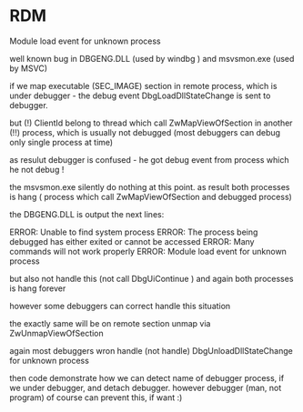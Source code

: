 # RDM
 Module load event for unknown process

well known bug in DBGENG.DLL (used by windbg ) and msvsmon.exe (used by MSVC)

if we map executable (SEC_IMAGE) section in remote process, which is under debugger - the debug event DbgLoadDllStateChange
is sent to debugger. 

but (!) ClientId belong to thread which call ZwMapViewOfSection in another (!!) process, which is usually not debugged (most debuggers can debug only single process at time)

as resulut debugger is confused - he got debug event from process which he not debug !

the msvsmon.exe silently do nothing at this point. as result both processes is hang ( process which call ZwMapViewOfSection and debugged process)

the DBGENG.DLL is output the next lines:

ERROR: Unable to find system process <process-id>
ERROR: The process being debugged has either exited or cannot be accessed
ERROR: Many commands will not work properly
ERROR: Module load event for unknown process

but also not handle this (not call DbgUiContinue ) and again both processes is hang forever

however some debuggers can correct handle this situation

the exactly same will be on remote section unmap via ZwUnmapViewOfSection

again most debuggers wron handle (not handle) DbgUnloadDllStateChange for unknown process 


then code demonstrate how we can detect name of debugger process, if we under debugger, and detach debugger. however debugger (man, not program) of course can prevent this, if want :)

